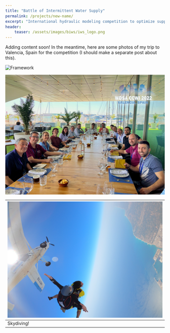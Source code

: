 ```yaml
---
title: "Battle of Intermittent Water Supply"
permalink: /projects/new-name/
excerpt: "International hydraulic modeling competition to optimize supply in intermittent water supply systems"
header:
    teaser: /assets/images/biws/iws_logo.png
---
```

Adding content soon! In the meantime, here are some photos of my trip to Valencia, Spain for the competition (I should make a separate post about this).

![Framework](/assets/images/biws/presenting.HEIC) 


![Framework](/assets/images/biws/dinner.JPG) 


| ![Framework](/assets/images/biws/skydiving.JPG) |
|:--|
| Skydiving! |


